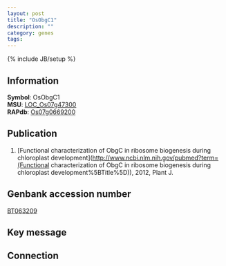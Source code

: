 ```yaml
---
layout: post
title: "OsObgC1"
description: ""
category: genes
tags: 
---
```

{% include JB/setup %}

## Information
__Symbol__: OsObgC1  
__MSU__: [LOC_Os07g47300](http://rice.plantbiology.msu.edu/cgi-bin/ORF_infopage.cgi?orf=LOC_Os07g47300)  
__RAPdb__: [Os07g0669200](http://rapdb.dna.affrc.go.jp/viewer/gbrowse_details/irgsp1?name=Os07g0669200)  

## Publication
1. [Functional characterization of ObgC in ribosome biogenesis during chloroplast development](http://www.ncbi.nlm.nih.gov/pubmed?term=(Functional characterization of ObgC in ribosome biogenesis during chloroplast development%5BTitle%5D)), 2012, Plant J.

## Genbank accession number
[BT063209](http://www.ncbi.nlm.nih.gov/nuccore/BT063209)

## Key message

## Connection


